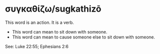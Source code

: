 # συγκαθίζω/sugkathizō
This word is an action. It is a verb.
* This word can mean to sit down with someone.
* This word can mean to cause someone else to sit down with someone.

See: Luke 22:55; Ephesians 2:6
